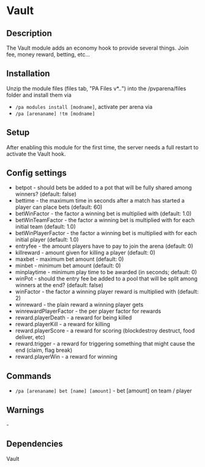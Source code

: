 # Vault

## Description

The Vault module adds an economy hook to provide several things. Join fee, money reward, betting, etc...

## Installation

Unzip the module files (files tab, "PA Files v*.*.*") into the /pvparena/files folder and install them via

- `/pa modules install [modname]`, activate per arena via
- `/pa [arenaname] !tm [modname]`

## Setup

After enabling this module for the first time, the server needs a full restart to activate the Vault hook.

## Config settings

- betpot \- should bets be added to a pot that will be fully shared among winners? (default: false)
- bettime \- the maximum time in seconds after a match has started a player can place bets (default: 60)
- betWinFactor \- the factor a winning bet is multiplied with (default: 1.0)
- betWinTeamFactor \- the factor a winning bet is multiplied with for each initial team (default: 1.0)
- betWinPlayerFactor \- the factor a winning bet is multiplied with for each initial player (default: 1.0)
- entryfee \- the amount players have to pay to join the arena (default: 0)
- killreward \- amount given for killing a player (default: 0)
- maxbet \- maximum bet amount (default: 0)
- minbet \- minimum bet amount (default: 0)
- minplaytime \- minimum play time to be awarded (in seconds; default: 0)
- winPot \- should the entry fee be added to a pool that will be split among winners at the end? (default: false)
- winFactor \- the factor a winning player reward is multiplied with (default: 2)
- winreward \- the plain reward a winning player gets
- winrewardPlayerFactor \- the per player factor for rewards
- reward.playerDeath \- a reward for being killed
- reward.playerKill \- a reward for killing
- reward.playerScore \- a reward for scoring (blockdestroy destruct, food deliver, etc)
- reward.trigger \- a reward for triggering something that might cause the end (claim, flag break)
- reward.playerWin \- a reward for winning 

## Commands


- `/pa [arenaname] bet [name] [amount]` \- bet [amount] on team / player 

## Warnings

\-

## Dependencies

Vault
